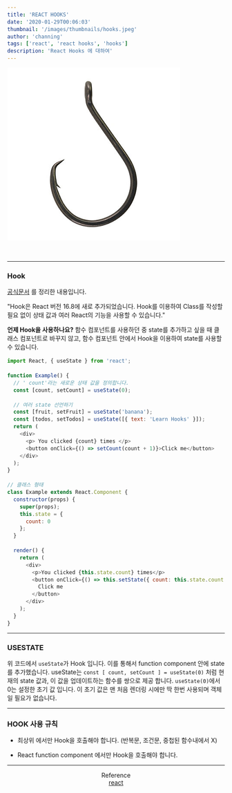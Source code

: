 ```yaml
---
title: 'REACT HOOKS'
date: '2020-01-29T00:06:03'
thumbnail: '/images/thumbnails/hooks.jpeg'
author: 'channing'
tags: ['react', 'react hooks', 'hooks']
description: 'React Hooks 에 대하여'
---
```


![hook](./hooks.jpeg)

<br>

---

### Hook

[공식문서](https://ko.reactjs.org/docs/hooks-intro.html) 를 정리한 내용입니다.

"Hook은 React 버전 16.8에 새로 추가되었습니다. Hook를 이용하여 Class를 작성할 필요 없이 상태 값과 여러 React의 기능을 사용할 수 있습니다."

**언제 Hook을 사용하나요?**
함수 컴포넌트를 사용하던 중 state를 추가하고 싶을 때 클래스 컴포넌트로 바꾸지 않고, 함수 컴포넌트 안에서 Hook을 이용하여 state를 사용할 수 있습니다.

```js
import React, { useState } from 'react';

function Example() {
  // ' count'라는 새로운 상태 값을 정의합니다.
  const [count, setCount] = useState(0);

  // 여러 state 선언하기
  const [fruit, setFruit] = useState('banana');
  const [todos, setTodos] = useState([{ text: 'Learn Hooks' }]);
  return (
    <div>
      <p> You clicked {count} times </p>
      <button onClick={() => setCount(count + 1)}>Click me</button>
    </div>
  );
}

// 클래스 형태
class Example extends React.Component {
  constructor(props) {
    super(props);
    this.state = {
      count: 0
    };
  }

  render() {
    return (
      <div>
        <p>You clicked {this.state.count} times</p>
        <button onClick={() => this.setState({ count: this.state.count + 1 })}>
          Click me
        </button>
      </div>
    );
  }
}
```

---

### USESTATE

위 코드에서 `useState`가 Hook 입니다. 이를 통해서 function component 안에 state를 추가했습니다. useState는 `const [ count, setCount ] = useState(0)` 처럼 현재의 state 값과, 이 값을 업데이트하는 함수를 쌍으로 제공 합니다.
`useState(0)`에서 0는 설정한 초기 값 입니다. 이 초기 값은 맨 처음 렌더링 시에만 딱 한번 사용되며 객체일 필요가 없습니다.

---

### HOOK 사용 규칙

- 최상위 에서만 Hook을 호출해야 합니다. (반복문, 조건문, 중첩된 함수내에서 X)

* React function component 에서만 Hook을 호출해야 합니다.

---

<center>

Reference <br>
[react](https://ko.reactjs.org/docs/react-component.html)<br>

</center>
